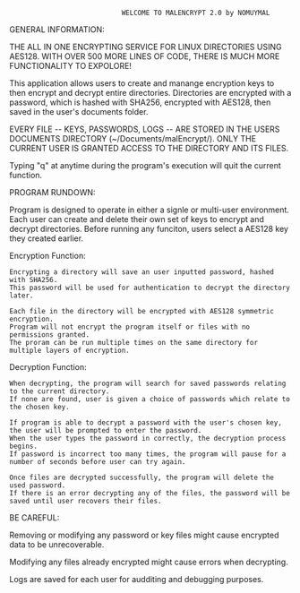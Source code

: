                                 WELCOME TO MALENCRYPT 2.0 by NOMUYMAL


GENERAL INFORMATION:

THE ALL IN ONE ENCRYPTING SERVICE FOR LINUX DIRECTORIES USING AES128.
WITH OVER 500 MORE LINES OF CODE, THERE IS MUCH MORE FUNCTIONALITY TO EXPOLORE! 

This application allows users to create and manange encryption keys to then encrypt and decrypt entire directories.
Directories are encrypted with a password, which is hashed with SHA256, encrypted with AES128, then saved in the user's documents folder.

EVERY FILE -- KEYS, PASSWORDS, LOGS --  ARE STORED IN THE USERS DOCUMENTS DIRECTORY (~/Documents/malEncrypt/).
ONLY THE CURRENT USER IS GRANTED ACCESS TO THE DIRECTORY AND ITS FILES.

Typing "q" at anytime during the program's execution will quit the current function.


PROGRAM RUNDOWN:

Program is designed to operate in either a signle or multi-user environment.
Each user can create and delete their own set of keys to encrypt and decrypt directories.
Before running any funciton, users select a AES128 key they created earlier. 


Encryption Function:

    Encrypting a directory will save an user inputted password, hashed with SHA256. 
    This password will be used for authentication to decrypt the directory later.

    Each file in the directory will be encrypted with AES128 symmetric encryption.
    Program will not encrypt the program itself or files with no permissions granted. 
    The proram can be run multiple times on the same directory for multiple layers of encryption.


Decryption Function:

    When decrypting, the program will search for saved passwords relating to the current directory.
    If none are found, user is given a choice of passwords which relate to the chosen key.

    If program is able to decrypt a password with the user's chosen key, the user will be prompted to enter the password.
    When the user types the password in correctly, the decryption process begins.
    If password is incorrect too many times, the program will pause for a number of seconds before user can try again.

    Once files are decrypted successfully, the program will delete the used password.
    If there is an error decrypting any of the files, the password will be saved until user recovers their files. 


BE CAREFUL:

Removing or modifying any password or key files might cause encrypted data to be unrecoverable.

Modifying any files already encrypted might cause errors when decrypting.

Logs are saved for each user for audditing and debugging purposes.
